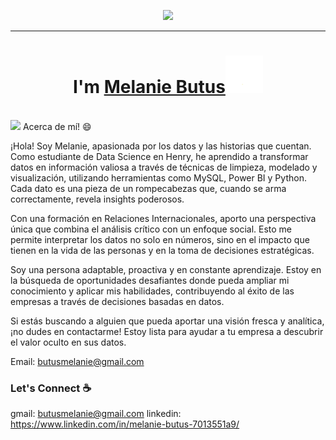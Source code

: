 <p align="center">
  <img src="https://miro.medium.com/max/2048/1*OohqW5DGh9CQS4hLY5FXzA.png" height="230"/>
</p>
<hr>
<h1 align="center">I'm <a href="https://github.com/Aryagm">Melanie Butus<a><img src="https://github.com/Kathryn-Jie/Kathryn-Jie/blob/main/wave.gif" width="60px"/></h1>
<Br>
<picture><img src = "https://github.com/7oSkaaa/7oSkaaa/blob/main/Images/about_me.gif?raw=true" width = 50px></picture> Acerca de mí! 😄</h1>

¡Hola! Soy Melanie, apasionada por los datos y las historias que cuentan.
Como estudiante de Data Science en Henry, he aprendido a transformar datos en información valiosa a través de técnicas de limpieza, modelado y visualización, utilizando herramientas como MySQL, Power BI y Python. Cada dato es una pieza de un rompecabezas que, cuando se arma correctamente, revela insights poderosos.

Con una formación en Relaciones Internacionales, aporto una perspectiva única que combina el análisis crítico con un enfoque social. Esto me permite interpretar los datos no solo en números, sino en el impacto que tienen en la vida de las personas y en la toma de decisiones estratégicas.

Soy una persona adaptable, proactiva y en constante aprendizaje. Estoy en la búsqueda de oportunidades desafiantes donde pueda ampliar mi conocimiento y aplicar mis habilidades, contribuyendo al éxito de las empresas a través de decisiones basadas en datos.

Si estás buscando a alguien que pueda aportar una visión fresca y analítica, ¡no dudes en contactarme! Estoy lista para ayudar a tu empresa a descubrir el valor oculto en sus datos.

Email: butusmelanie@gmail.com

<h4 align="center">
  
</h4>  

### Let's Connect :coffee:
gmail: butusmelanie@gmail.com
linkedin: https://www.linkedin.com/in/melanie-butus-7013551a9/


<br/>

<!---
Melbutus/Melbutus is a ✨ special ✨ repository because its `README.md` (this file) appears on your GitHub profile.
You can click the Preview link to take a look at your changes.
--->
